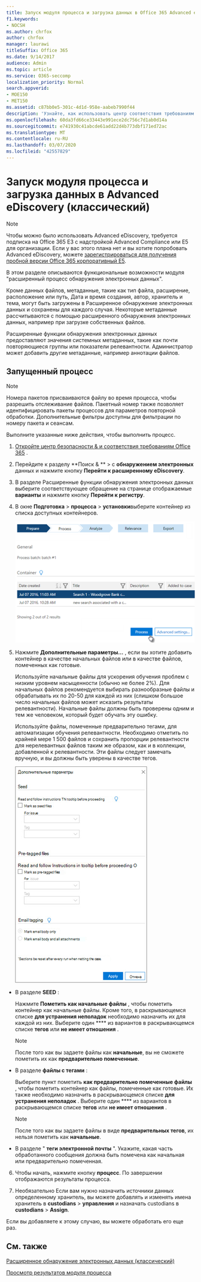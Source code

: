 ```yaml
---
title: Запуск модуля процесса и загрузка данных в Office 365 Advanced eDiscovery
f1.keywords:
- NOCSH
ms.author: chrfox
author: chrfox
manager: laurawi
titleSuffix: Office 365
ms.date: 9/14/2017
audience: Admin
ms.topic: article
ms.service: O365-seccomp
localization_priority: Normal
search.appverid:
- MOE150
- MET150
ms.assetid: c87bb0e5-301c-4d1d-958e-aabeb7990f44
description: 'Узнайте, как использовать центр соответствия требованиям безопасности &amp; Office 365 для доступа к Office 365 Advanced eDiscovery и запуска модуля Process для случая.  '
ms.openlocfilehash: 60da3fd66ce33443e991ece2dc756c7d1ab0d14a
ms.sourcegitcommit: e741930c41abcde61add22d4b773dbf171ed72ac
ms.translationtype: MT
ms.contentlocale: ru-RU
ms.lasthandoff: 03/07/2020
ms.locfileid: "42557829"
---
```

# <a name="run-the-process-module-and-load-data-in-advanced-ediscovery-classic"></a>Запуск модуля процесса и загрузка данных в Advanced eDiscovery (классический)

> [!NOTE]
> Чтобы можно было использовать Advanced eDiscovery, требуется подписка на Office 365 E3 с надстройкой Advanced Compliance или E5 для организации. Если у вас этого плана нет и вы хотите попробовать Advanced eDiscovery, можете [зарегистрироваться для получения пробной версии Office 365 корпоративный E5](https://go.microsoft.com/fwlink/p/?LinkID=698279). 
  
В этом разделе описываются функциональные возможности модуля "расширенный процесс обнаружения электронных данных". 
  
Кроме данных файлов, метаданные, такие как тип файла, расширение, расположение или путь, Дата и время создания, автор, хранитель и тема, могут быть загружены в Расширенное обнаружение электронных данных и сохранены для каждого случая. Некоторые метаданные рассчитываются с помощью расширенного обнаружения электронных данных, например при загрузке собственных файлов. 
  
Расширенные функции обнаружения электронных данных предоставляют значения системных метаданных, такие как почти повторяющиеся группы или показатели релевантности. Администратор может добавить другие метаданные, например аннотации файлов. 
  
## <a name="running-process"></a>Запущенный процесс

> [!NOTE]
> Номера пакетов присваиваются файлу во время процесса, чтобы разрешить отслеживание файлов. Пакетный номер также позволяет идентифицировать пакеты процессов для параметров повторной обработки. Дополнительные фильтры доступны для фильтрации по номеру пакета и сеансам. 
  
Выполните указанные ниже действия, чтобы выполнить процесс.
  
1. [Откройте центр безопасности &amp; и соответствия требованиям Office 365](go-to-the-securitycompliance-center.md) . 
    
2. Перейдите к разделу **Поиск &amp; ** \> с **обнаружением электронных** данных и нажмите кнопку **Перейти к расширенному eDiscovery**.
    
3. В разделе Расширенные функции обнаружения электронных данных выберите соответствующее обращение на странице отображаемые **варианты** и нажмите кнопку **Перейти к регистру**.
    
4. В окне **Подготовка** \> **процесса** \> **установки**выберите контейнер из списка доступных контейнеров.
    
    ![Нажмите кнопку процесс, чтобы добавить результаты поиска в обращение.](../media/50bdc55c-d378-4881-b302-31ef785fa359.png)
  
5. Нажмите **Дополнительные параметры...** , если вы хотите добавить контейнер в качестве начальных файлов или в качестве файлов, помеченных как готовые. 
    
    Используйте начальные файлы для ускорения обучения проблем с низким уровнем насыщенности (обычно не более 2%). Для начальных файлов рекомендуется выбирать разнообразные файлы и обрабатывать их по 20-50 для каждой из них (слишком большое число начальных файлов может исказить результаты релевантности). Начальные файлы должны быть проверены одним и тем же человеком, который будет обучать эту ошибку.
    
    Используйте файлы, помеченные предварительно тегами, для автоматизации обучения релевантности. Необходимо отметить по крайней мере 1 500 файлов и сохранить пропорции релевантности для нерелевантных файлов таким же образом, как и в коллекции, добавленной к релевантности. Эти файлы следует замечать вручную, и вы должны быть уверены в качестве тегов.
    
    ![Снимок экрана со страницей дополнительных параметров для обработки пакетных файлов](../media/3c25cb78-4484-41e5-bd34-3753c7ab6cf2.jpg)
  
  - В разделе **SEED** : 
    
    Нажмите **Пометить как начальные файлы** , чтобы пометить контейнер как начальные файлы. Кроме того, в раскрывающемся списке **для устранения неполадок** необходимо назначить их для каждой из них. Выберите один **** из вариантов в раскрывающемся списке **тегов** или **не имеет отношения** . 
    
    > [!NOTE]
    > После того как вы задаете файлы как **начальные**, вы не сможете пометить их как **предварительно помеченные**. 
  
  - В разделе **файлы с тегами** : 
    
    Выберите пункт пометить **как предварительно помеченные файлы** , чтобы пометить контейнер как файлы, помеченные как готовые. Их также необходимо назначить в раскрывающемся списке **для устранения неполадок** . Выберите один **** из вариантов в раскрывающемся списке **тегов** или **не имеет отношения** . 
    
    > [!NOTE]
    > После того как вы задаете файлы в виде **предварительных тегов**, их нельзя пометить как **начальные**. 
  
  - В разделе " **теги электронной почты** ". Укажите, какая часть обработанного сообщения должна быть помечена как начальная или предварительно помеченная. 
    
6. Чтобы начать, нажмите кнопку **процесс**. По завершении отображаются результаты процесса.
    
7. Необязательно Если вам нужно назначить источники данных определенному хранитель, вы можете добавлять и изменять имена хранитель в **custodians** \> **управления** и назначать custodians в **custodians** \> **Assign**. 
    
Если вы добавляете к этому случаю, вы можете обработать его еще раз.
  
## <a name="see-also"></a>См. также

[Расширенное обнаружение электронных данных (классический)](office-365-advanced-ediscovery.md)
  
[Просмотр результатов модуля процесса](view-process-module-results-in-advanced-ediscovery.md)

